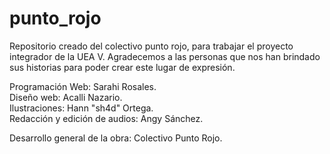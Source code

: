# punto_rojo
Repositorio creado del colectivo punto rojo, para trabajar el proyecto integrador de la UEA V. 
Agradecemos a las personas que nos han brindado sus historias para poder crear este lugar de expresión.  
  
Programación Web: Sarahi Rosales.  
Diseño web: Acalli Nazario.  
Ilustraciones: Hann "sh4d" Ortega.  
Redacción y edición de audios: Angy Sánchez.  
  
Desarrollo general de la obra: Colectivo Punto Rojo.
